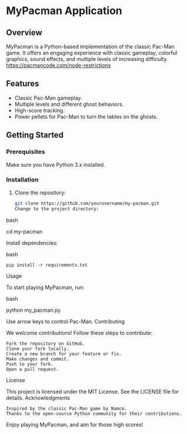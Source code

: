 # MyPacman Application


## Overview

MyPacman is a Python-based implementation of the classic Pac-Man game. It offers an engaging experience with classic gameplay, colorful graphics, sound effects, and multiple levels of increasing difficulty.
https://pacmancode.com/node-restrictions

## Features

- Classic Pac-Man gameplay.
- Multiple levels and different ghost behaviors.
- High-score tracking.
- Power pellets for Pac-Man to turn the tables on the ghosts.

## Getting Started

### Prerequisites

Make sure you have Python 3.x installed.

### Installation

1. Clone the repository:

   ```bash
   git clone https://github.com/yourusername/my-pacman.git
   Change to the project directory:

bash

cd my-pacman

Install dependencies:

bash

    pip install -r requirements.txt

Usage

To start playing MyPacman, run:

bash

python my_pacman.py

Use arrow keys to control Pac-Man.
Contributing

We welcome contributions! Follow these steps to contribute:

    Fork the repository on GitHub.
    Clone your fork locally.
    Create a new branch for your feature or fix.
    Make changes and commit.
    Push to your fork.
    Open a pull request.

License

This project is licensed under the MIT License. See the LICENSE file for details.
Acknowledgments

    Inspired by the classic Pac-Man game by Namco.
    Thanks to the open-source Python community for their contributions.

Enjoy playing MyPacman, and aim for those high scores!

